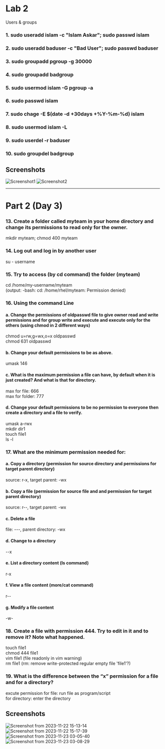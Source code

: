 # Lab 2
Users & groups

### 1. sudo useradd islam -c "Islam Askar"; sudo passwd islam
### 2. sudo useradd baduser -c "Bad User"; sudo passwd baduser
### 3. sudo groupadd pgroup -g 30000
### 4. sudo groupadd badgroup
### 5. sudo usermod islam -G pgroup -a
### 6. sudo passwd islam
### 7. sudo chage -E $(date -d +30days +%Y-%m-%d) islam
### 8. sudo usermod islam -L
### 9. sudo userdel -r baduser
### 10. sudo groupdel badgroup

## Screenshots
![Screenshot1](https://github.com/stevenadel/red-hat-sysadmin-iti-44/assets/111876286/ae97cb3f-6ea5-4796-b634-bf7fcd40a97d)
![Screenshot2](https://github.com/stevenadel/red-hat-sysadmin-iti-44/assets/111876286/2402d20e-d9cb-404e-b7c9-a9048f056486)

-------------------------------------------------------------------------------------------------------------------

# Part 2 (Day 3)

### 13. Create a folder called myteam in your home directory and change its permissions to read only for the owner.
mkdir myteam; chmod 400 myteam 

### 14. Log out and log in by another user
su - username

### 15. Try to access (by cd command) the folder (myteam)
cd /home/my-username/myteam\
(output: -bash: cd: /home/rhel/myteam: Permission denied)

### 16. Using the command Line
#### a. Change the permissions of oldpasswd file to give owner read and write permissions and for group write and execute and execute only for the others (using chmod in 2 different ways)
chmod u=rw,g=wx,o=x oldpasswd\
chmod 631 oldpasswd
#### b. Change your default permissions to be as above.
umask 146
#### c. What is the maximum permission a file can have, by default when it is just created? And what is that for directory.
max for file: 666\
max for folder: 777
#### d. Change your default permissions to be no permission to everyone then create a directory and a file to verify.
umask a-rwx\
mkdir dir1\
touch file1\
ls -l
### 17. What are the minimum permission needed for:
#### a. Copy a directory (permission for source directory and permissions for target parent directory)
source: r-x, target parent: -wx
#### b. Copy a file (permission for source file and and permission for target parent directory)
source: r--, target parent: -wx
#### c. Delete a file
file: ---, parent directory: -wx
#### d. Change to a directory
--x
#### e. List a directory content (ls command)
r-x
#### f. View a file content (more/cat command)
r--
#### g. Modify a file content
-w-
### 18. Create a file with permission 444. Try to edit in it and to remove it? Note what happened.
touch file1\
chmod 444 file1\
vim file1 (file readonly in vim warning)\
rm file1 (rm: remove write-protected regular empty file 'file1'?)
### 19. What is the difference between the “x” permission for a file and for a directory?
excute permission for file: run file as program/script\
for directory: enter the directory

## Screenshots
![Screenshot from 2023-11-22 15-13-14](https://github.com/stevenadel/red-hat-sysadmin-iti-44/assets/111876286/48099289-2263-4a48-bb74-917533840871)
![Screenshot from 2023-11-22 15-17-39](https://github.com/stevenadel/red-hat-sysadmin-iti-44/assets/111876286/0de44353-8f39-49c3-b3f5-6692ca3d85e9)
![Screenshot from 2023-11-23 03-05-40](https://github.com/stevenadel/red-hat-sysadmin-iti-44/assets/111876286/c3a6a125-313f-4a87-863f-921f885ecbdd)
![Screenshot from 2023-11-23 03-08-29](https://github.com/stevenadel/red-hat-sysadmin-iti-44/assets/111876286/88a631cf-58a3-43dd-a47b-2469e39050c3)
